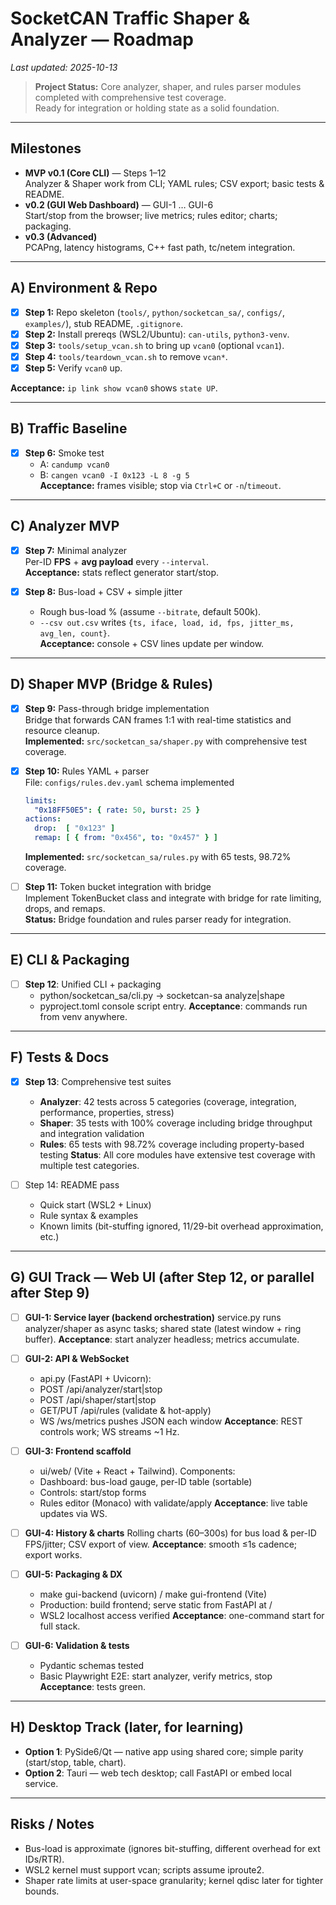 # SocketCAN Traffic Shaper & Analyzer — Roadmap
_Last updated: 2025-10-13_

> **Project Status:** Core analyzer, shaper, and rules parser modules completed with comprehensive test coverage.  
> Ready for integration or holding state as a solid foundation.

---

## Milestones
- **MVP v0.1 (Core CLI)** — Steps 1–12  
  Analyzer & Shaper work from CLI; YAML rules; CSV export; basic tests & README.
- **v0.2 (GUI Web Dashboard)** — GUI-1 … GUI-6  
  Start/stop from the browser; live metrics; rules editor; charts; packaging.
- **v0.3 (Advanced)**  
  PCAPng, latency histograms, C++ fast path, tc/netem integration.

---

## A) Environment & Repo
- [x] **Step 1:** Repo skeleton (`tools/`, `python/socketcan_sa/`, `configs/`, `examples/`), stub README, `.gitignore`.
- [x] **Step 2:** Install prereqs (WSL2/Ubuntu): `can-utils`, `python3-venv`.
- [x] **Step 3:** `tools/setup_vcan.sh` to bring up `vcan0` (optional `vcan1`).
- [x] **Step 4:** `tools/teardown_vcan.sh` to remove `vcan*`.
- [x] **Step 5:** Verify `vcan0` up.

**Acceptance:** `ip link show vcan0` shows `state UP`.

---

## B) Traffic Baseline
- [x] **Step 6:** Smoke test  
  - A: `candump vcan0`  
  - B: `cangen vcan0 -I 0x123 -L 8 -g 5`  
**Acceptance:** frames visible; stop via `Ctrl+C` or `-n`/`timeout`.

---

## C) Analyzer MVP
- [x] **Step 7:** Minimal analyzer  
  Per-ID **FPS** + **avg payload** every `--interval`.  
  **Acceptance:** stats reflect generator start/stop.

- [x] **Step 8:** Bus-load + CSV + simple jitter  
  - Rough bus-load % (assume `--bitrate`, default 500k).  
  - `--csv out.csv` writes `{ts, iface, load, id, fps, jitter_ms, avg_len, count}`.  
**Acceptance:** console + CSV lines update per window.

---

## D) Shaper MVP (Bridge & Rules)
- [x] **Step 9:** Pass-through bridge implementation  
  Bridge that forwards CAN frames 1:1 with real-time statistics and resource cleanup.  
  **Implemented:** `src/socketcan_sa/shaper.py` with comprehensive test coverage.

- [x] **Step 10:** Rules YAML + parser  
  File: `configs/rules.dev.yaml` schema implemented  
  ```yaml
  limits:
    "0x18FF50E5": { rate: 50, burst: 25 }
  actions:
    drop:  [ "0x123" ]
    remap: [ { from: "0x456", to: "0x457" } ]
  ```
  **Implemented:** `src/socketcan_sa/rules.py` with 65 tests, 98.72% coverage.

- [ ] **Step 11:** Token bucket integration with bridge  
  Implement TokenBucket class and integrate with bridge for rate limiting, drops, and remaps.  
  **Status:** Bridge foundation and rules parser ready for integration.

---

## E) CLI & Packaging
- [ ] **Step 12**: Unified CLI + packaging
  - python/socketcan_sa/cli.py → socketcan-sa analyze|shape
  - pyproject.toml console script entry.
**Acceptance**: commands run from venv anywhere.

---

## F) Tests & Docs

- [x] **Step 13**: Comprehensive test suites
  - **Analyzer**: 42 tests across 5 categories (coverage, integration, performance, properties, stress)
  - **Shaper**: 35 tests with 100% coverage including bridge throughput and integration validation  
  - **Rules**: 65 tests with 98.72% coverage including property-based testing
**Status**: All core modules have extensive test coverage with multiple test categories.

- [ ] Step 14: README pass
  - Quick start (WSL2 + Linux)
  - Rule syntax & examples
  - Known limits (bit-stuffing ignored, 11/29-bit overhead approximation, etc.)

---

## G) GUI Track — Web UI (after Step 12, or parallel after Step 9)

- [ ] **GUI-1: Service layer (backend orchestration)**
    service.py runs analyzer/shaper as async tasks; shared state (latest window + ring buffer).
**Acceptance**: start analyzer headless; metrics accumulate.

- [ ] **GUI-2: API & WebSocket**
  - api.py (FastAPI + Uvicorn):
  - POST /api/analyzer/start|stop
  - POST /api/shaper/start|stop
  - GET/PUT /api/rules (validate & hot-apply)
  - WS /ws/metrics pushes JSON each window
**Acceptance**: REST controls work; WS streams ~1 Hz.

- [ ] **GUI-3: Frontend scaffold**
  - ui/web/ (Vite + React + Tailwind). Components:
  - Dashboard: bus-load gauge, per-ID table (sortable)
  - Controls: start/stop forms
  - Rules editor (Monaco) with validate/apply
**Acceptance**: live table updates via WS.

- [ ] **GUI-4: History & charts**
    Rolling charts (60–300s) for bus load & per-ID FPS/jitter; CSV export of view.
**Acceptance**: smooth ≤1s cadence; export works.

- [ ] **GUI-5: Packaging & DX**
  - make gui-backend (uvicorn) / make gui-frontend (Vite)
  - Production: build frontend; serve static from FastAPI at /
  - WSL2 localhost access verified
**Acceptance**: one-command start for full stack.

- [ ] **GUI-6: Validation & tests**
  - Pydantic schemas tested
  - Basic Playwright E2E: start analyzer, verify metrics, stop
**Acceptance**: tests green.

---

## H) Desktop Track (later, for learning)
  - **Option 1**: PySide6/Qt — native app using shared core; simple parity (start/stop, table, chart).
  - **Option 2**: Tauri — web tech desktop; call FastAPI or embed local service.

---

## Risks / Notes
  - Bus-load is approximate (ignores bit-stuffing, different overhead for ext IDs/RTR).
  - WSL2 kernel must support vcan; scripts assume iproute2.
  - Shaper rate limits at user-space granularity; kernel qdisc later for tighter bounds.